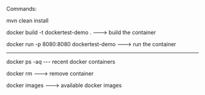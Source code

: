 Commands:

mvn clean install

docker build -t dockertest-demo .  ---> build the container

docker run -p 8080:8080 dockertest-demo ---> run the container

-----------------------------------------

docker ps -aq   --- recent docker containers

docker rm <container> ---> remove container

docker images ---> available docker images